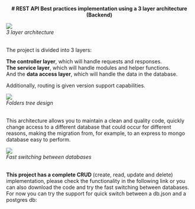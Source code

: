 <p align='center'>
<b># REST API Best practices implementation using a 3 layer architecture (Backend)</b>
</p>

<img src='https://res.cloudinary.com/real-estate-ads/image/upload/v1659384499/Captura_de_pantalla_2022-08-01_150737_ixu1im.png' />
<div><i>3 layer architecture</i></div>
<br />
<p>
The project is divided into 3 layers:
<div><b>The controller layer</b>, which will handle requests and responses.</div>
<div><b>The service layer</b>, which will handle modules and helper functions.</div>
<div>And the <b>data access layer</b>, which will handle the data in the database.</div>

Additionally, routing is given version support capabilities.
</p>
<img src='https://res.cloudinary.com/real-estate-ads/image/upload/v1659655004/folders_tree_lfi61m.png' />
<div><i>Folders tree design</i></div>
<br />
<p>
This architecture allows you to maintain a clean and quality code, quickly change access to a different database that could occur for different reasons, making the migration from, for example, to an express to mongo database easy to perform.</p>
<img src='https://res.cloudinary.com/real-estate-ads/image/upload/v1659658271/service_layer_hxv5te.png' />
<div><i>Fast switching between databases</i></div>
<br/>
<p>
<b>This project has a complete CRUD </b>(create, read, update and delete) implementation, please check the functionality in the following link or you can also download the code and try the fast switching between databases. For now you can try the support for quick switch between a db.json and a postgres db:
</p>
